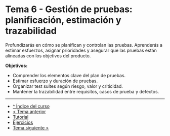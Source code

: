 # Tema 6 - Gestión de pruebas: planificación, estimación y trazabilidad

Profundizarás en cómo se planifican y controlan las pruebas. Aprenderás a estimar esfuerzos, asignar prioridades y asegurar que las pruebas están alineadas con los objetivos del producto.

**Objetivos:**

- Comprender los elementos clave del plan de pruebas.
- Estimar esfuerzo y duración de pruebas.
- Organizar test suites según riesgo, valor y criticidad.
- Mantener la trazabilidad entre requisitos, casos de prueba y defectos.

---

- [^ Índice del curso](../readme.md)
- [< Tema anterior](../semana05/readme.md)
- [Tutorial](./tutorial.md)
- [Ejercicios](./ejercicios.md)
- [Tema siguiente >](../semana07/readme.md)
